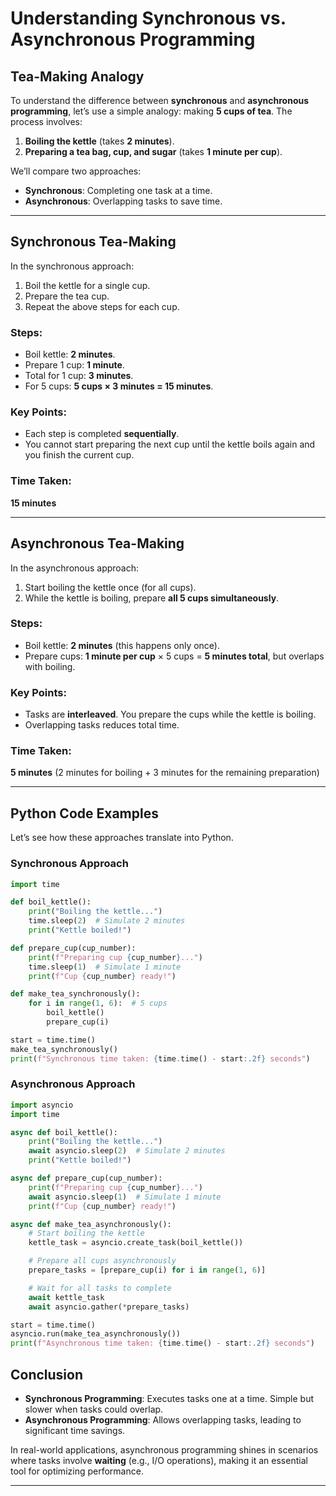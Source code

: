 # Understanding Synchronous vs. Asynchronous Programming

## Tea-Making Analogy

To understand the difference between **synchronous** and **asynchronous programming**, let’s use a simple analogy: making **5 cups of tea**. The process involves:
1. **Boiling the kettle** (takes **2 minutes**).
2. **Preparing a tea bag, cup, and sugar** (takes **1 minute per cup**).

We’ll compare two approaches:
- **Synchronous**: Completing one task at a time.
- **Asynchronous**: Overlapping tasks to save time.

---

## Synchronous Tea-Making

In the synchronous approach:
1. Boil the kettle for a single cup.
2. Prepare the tea cup.
3. Repeat the above steps for each cup.

### Steps:
- Boil kettle: **2 minutes**.
- Prepare 1 cup: **1 minute**.
- Total for 1 cup: **3 minutes**.
- For 5 cups: **5 cups × 3 minutes = 15 minutes**.

### Key Points:
- Each step is completed **sequentially**.
- You cannot start preparing the next cup until the kettle boils again and you finish the current cup.

### Time Taken:
**15 minutes**

---

## Asynchronous Tea-Making

In the asynchronous approach:
1. Start boiling the kettle once (for all cups).
2. While the kettle is boiling, prepare **all 5 cups simultaneously**.

### Steps:
- Boil kettle: **2 minutes** (this happens only once).
- Prepare cups: **1 minute per cup** × 5 cups = **5 minutes total**, but overlaps with boiling.

### Key Points:
- Tasks are **interleaved**. You prepare the cups while the kettle is boiling.
- Overlapping tasks reduces total time.

### Time Taken:
**5 minutes** (2 minutes for boiling + 3 minutes for the remaining preparation)

---

## Python Code Examples

Let’s see how these approaches translate into Python.

### **Synchronous Approach**
```python
import time

def boil_kettle():
    print("Boiling the kettle...")
    time.sleep(2)  # Simulate 2 minutes
    print("Kettle boiled!")

def prepare_cup(cup_number):
    print(f"Preparing cup {cup_number}...")
    time.sleep(1)  # Simulate 1 minute
    print(f"Cup {cup_number} ready!")

def make_tea_synchronously():
    for i in range(1, 6):  # 5 cups
        boil_kettle()
        prepare_cup(i)

start = time.time()
make_tea_synchronously()
print(f"Synchronous time taken: {time.time() - start:.2f} seconds")
```

### **Asynchronous Approach**
```python
import asyncio
import time

async def boil_kettle():
    print("Boiling the kettle...")
    await asyncio.sleep(2)  # Simulate 2 minutes
    print("Kettle boiled!")

async def prepare_cup(cup_number):
    print(f"Preparing cup {cup_number}...")
    await asyncio.sleep(1)  # Simulate 1 minute
    print(f"Cup {cup_number} ready!")

async def make_tea_asynchronously():
    # Start boiling the kettle
    kettle_task = asyncio.create_task(boil_kettle())

    # Prepare all cups asynchronously
    prepare_tasks = [prepare_cup(i) for i in range(1, 6)]

    # Wait for all tasks to complete
    await kettle_task
    await asyncio.gather(*prepare_tasks)

start = time.time()
asyncio.run(make_tea_asynchronously())
print(f"Asynchronous time taken: {time.time() - start:.2f} seconds")
```
## Conclusion

- **Synchronous Programming**: Executes tasks one at a time. Simple but slower when tasks could overlap.
- **Asynchronous Programming**: Allows overlapping tasks, leading to significant time savings.

In real-world applications, asynchronous programming shines in scenarios where tasks involve **waiting** (e.g., I/O operations), making it an essential tool for optimizing performance.

---



